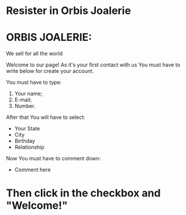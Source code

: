 # Resister in Orbis Joalerie

# ORBIS JOALERIE:
We sell for all the world

Welcome to our page! As it's your first contact with us You must have to write below for create your account.

You must have to type:

1) Your name;
2) E-mail;
3) Number.


<!-- Select your gender:
--LGPD >> ler sobre
* Male
* Female -->


After that You will have to select:

+ Your State
+ City
+ Birthday
+ Relationship


Now You must have to comment down:

* Comment here 

# Then click in the checkbox and "Welcome!"